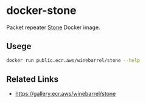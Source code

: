 # docker-stone

Packet repeater [Stone](https://www.gcd.org/sengoku/stone/) Docker image.

## Usege

```sh
docker run public.ecr.aws/winebarrel/stone --help
```

## Related Links

- https://gallery.ecr.aws/winebarrel/stone
